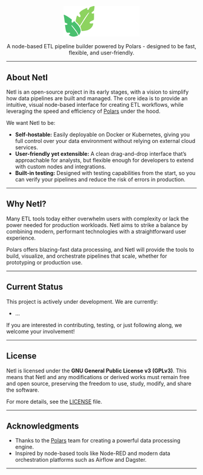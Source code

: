 <p align="center">
  <img src="assets/logo/netl_logo_light.svg" alt="Netl Logo" width="200" />
</p>

<p align="center">
  A node-based ETL pipeline builder powered by Polars - designed to be fast, flexible, and user-friendly.
</p>

---

## About Netl

Netl is an open-source project in its early stages, with a vision to simplify how data pipelines are built and managed. The core idea is to provide an intuitive, visual node-based interface for creating ETL workflows, while leveraging the speed and efficiency of [Polars](https://www.pola.rs/) under the hood.

We want Netl to be:

- **Self-hostable:** Easily deployable on Docker or Kubernetes, giving you full control over your data environment without relying on external cloud services.
- **User-friendly yet extensible:** A clean drag-and-drop interface that’s approachable for analysts, but flexible enough for developers to extend with custom nodes and integrations.
- **Built-in testing:** Designed with testing capabilities from the start, so you can verify your pipelines and reduce the risk of errors in production.

---

## Why Netl?

Many ETL tools today either overwhelm users with complexity or lack the power needed for production workloads. Netl aims to strike a balance by combining modern, performant technologies with a straightforward user experience.

Polars offers blazing-fast data processing, and Netl will provide the tools to build, visualize, and orchestrate pipelines that scale, whether for prototyping or production use.

---

## Current Status

This project is actively under development. We are currently:

- ...

If you are interested in contributing, testing, or just following along, we welcome your involvement!

---

## License

Netl is licensed under the **GNU General Public License v3 (GPLv3)**. This means that Netl and any modifications or derived works must remain free and open source, preserving the freedom to use, study, modify, and share the software.

For more details, see the [LICENSE](LICENSE) file.

---

## Acknowledgments

- Thanks to the [Polars](https://www.pola.rs/) team for creating a powerful data processing engine.
- Inspired by node-based tools like Node-RED and modern data orchestration platforms such as Airflow and Dagster.

---

